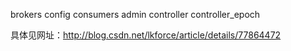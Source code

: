 brokers
config
consumers
admin
controller
controller_epoch

具体见网址：http://blog.csdn.net/lkforce/article/details/77864472



